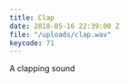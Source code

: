 ```yaml
---
title: Clap
date: 2018-05-16 22:39:00 Z
file: "/uploads/clap.wav"
keycode: 71
---
```


A clapping sound